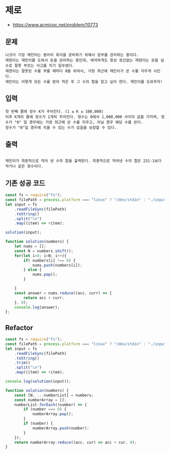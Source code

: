 # 제로
- https://www.acmicpc.net/problem/10773

## 문제
    나코더 기장 재민이는 동아리 회식을 준비하기 위해서 장부를 관리하는 중이다.
    재현이는 재민이를 도와서 돈을 관리하는 중인데, 애석하게도 항상 정신없는 재현이는 돈을 실수로 잘못 부르는 사고를 치기 일쑤였다.
    재현이는 잘못된 수를 부를 때마다 0을 외쳐서, 가장 최근에 재민이가 쓴 수를 지우게 시킨다.
    재민이는 이렇게 모든 수를 받아 적은 후 그 수의 합을 알고 싶어 한다. 재민이를 도와주자!

## 입력
    첫 번째 줄에 정수 K가 주어진다. (1 ≤ K ≤ 100,000)
    이후 K개의 줄에 정수가 1개씩 주어진다. 정수는 0에서 1,000,000 사이의 값을 가지며, 정수가 "0" 일 경우에는 가장 최근에 쓴 수를 지우고, 아닐 경우 해당 수를 쓴다.
    정수가 "0"일 경우에 지울 수 있는 수가 있음을 보장할 수 있다.

## 출력
## 
    재민이가 최종적으로 적어 낸 수의 합을 출력한다. 최종적으로 적어낸 수의 합은 231-1보다 작거나 같은 정수이다.

## 기존 성공 코드
```javascript
const fs = require("fs");
const filePath = process.platform === "linux" ? "/dev/stdin" : "./input.txt";
let input = fs
    .readFileSync(filePath)
    .toString()
    .split("\n")
    .map((item) => +item);

solution(input);

function solution(numbers) {
    let nums = [];
    const N = numbers.shift();
    for(let i=0; i<N; i++){
        if( numbers[i] !== 0) {
            nums.push(numbers[i]);
        } else {
            nums.pop();
        }

    }
    const answer = nums.reduce((acc, curr) => {
        return acc + curr;
    }, 0);
    console.log(answer);
};
```

## Refactor
```javascript
const fs = require("fs");
const filePath = process.platform === "linux" ? "/dev/stdin" : "./input.txt";
let input = fs
    .readFileSync(filePath)
    .toString()
    .trim()
    .split("\n")
    .map((item) => +item);

console.log(solution(input));

function solution(numbers) {
    const [N, ...numberList] = numbers;
    const numberArray = [];
    numberList.forEach((number) => {
        if (number === 0) {
            numberArray.pop();
        }
        if (number) {
            numberArray.push(number);
        }
    });
    return numberArray.reduce((acc, cur) => acc + cur, 0);
}
```
